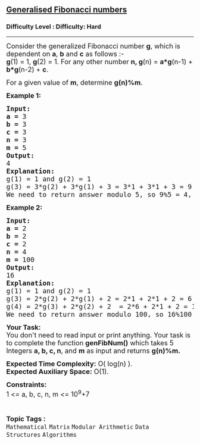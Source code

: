 <h2><a href="https://www.geeksforgeeks.org/problems/generalised-fibonacci-numbers1820/1?page=1&category=Modular%20Arithmetic,pattern-printing&difficulty=Hard&sortBy=submissions">Generalised Fibonacci numbers</a></h2><h3>Difficulty Level : Difficulty: Hard</h3><hr><div class="problems_problem_content__Xm_eO"><p><span style="font-size: 18px;">Consider the generalized Fibonacci number <strong>g</strong>, which is dependent on <strong>a</strong>, <strong>b</strong> and <strong>c</strong> as follows :-<br><strong>g</strong>(1) = 1, <strong>g</strong>(2) = 1. For any other number&nbsp;<strong>n, </strong><strong>g</strong>(n) = <strong>a*g</strong>(n-1) + <strong>b*g</strong>(n-2) + <strong>c</strong>.</span></p>
<p><span style="font-size: 18px;">For a given value of <strong>m</strong>, determine <strong>g(n)%m</strong>.</span></p>
<p><span style="font-size: 18px;"><strong>Example 1:</strong></span></p>
<pre><span style="font-size: 18px;"><strong>Input:</strong></span>
<span style="font-size: 18px;"><strong>a = </strong>3<br><strong>b = </strong>3<br><strong>c = </strong>3<br><strong>n = </strong>3<br><strong>m = </strong>5</span>
<span style="font-size: 18px;"><strong>Output:</strong></span>
<span style="font-size: 18px;">4</span>
<span style="font-size: 18px;"><strong>Explanation:</strong></span>
<span style="font-size: 18px;">g(1) = 1 and g(2) = 1 <br></span><span style="font-size: 18px;">g(3) = 3*g(2) + 3*g(1) + 3 = 3*1 + 3*1 + 3 = 9<br></span><span style="font-size: 18px;">We need to return answer modulo 5, so 9%5 = 4, is the answer.</span></pre>
<p><span style="font-size: 18px;"><strong>Example 2:</strong></span></p>
<pre><span style="font-size: 18px;"><strong>Input:</strong></span>
<span style="font-size: 18px;"><strong>a = </strong>2<br><strong>b = </strong>2<br><strong>c = </strong>2<br><strong>n = </strong>4<br><strong>m = </strong>100</span>
<span style="font-size: 18px;"><strong>Output:</strong></span>
<span style="font-size: 18px;">16</span>
<span style="font-size: 18px;"><strong>Explanation:</strong></span>
<span style="font-size: 18px;">g(1) = 1 and g(2) = 1<br></span><span style="font-size: 18px;">g(3) = 2*g(2) + 2*g(1) + 2 = 2*1 + 2*1 + 2 = 6<br>g(4) = 2*g(3) + 2*g(2) + 2  = 2*6 + 2*1 + 2 = 16<br>We need to return answer modulo 100, so 16%100 = 16, is the answer.</span>
</pre>
<p><span style="font-size: 18px;"><strong>Your Task:</strong><br>You don't need to read input or print anything. Your task is to complete the function <strong>genFibNum()</strong> which takes 5 Integers <strong>a, b, c, n</strong>, and <strong>m</strong> as input and returns <strong>g(n)%m.</strong></span></p>
<p><span style="font-size: 18px;"><strong>Expected Time Complexity:</strong> O( log(n) ).<br><strong>Expected Auxiliary Space:</strong> O(1).</span></p>
<p><span style="font-size: 18px;"><strong>Constraints:</strong></span><br><span style="font-size: 18px;">1 &lt;= a, b, c, n, m &lt;= 10<sup>9</sup>+7</span></p></div><br><p><span style=font-size:18px><strong>Topic Tags : </strong><br><code>Mathematical</code>&nbsp;<code>Matrix</code>&nbsp;<code>Modular Arithmetic</code>&nbsp;<code>Data Structures</code>&nbsp;<code>Algorithms</code>&nbsp;